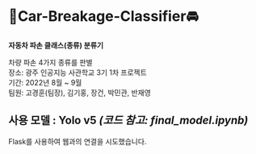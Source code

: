 # 🚖Car-Breakage-Classifier🚘
**자동차 파손 클래스(종류) 분류기**<br>

차량 파손 4가지 종류를 판별<br>
장소: 광주 인공지능 사관학교 3기 1차 프로젝트<br>
기간: 2022년 8월 ~ 9월<br>
팀원: 고경훈(팀장), 김기홍, 장건, 박민관, 반재영<br>

## 사용 모델 : Yolo v5 *(코드 참고: final_model.ipynb)*
Flask를 사용하여 웹과의 연결을 시도했습니다.
